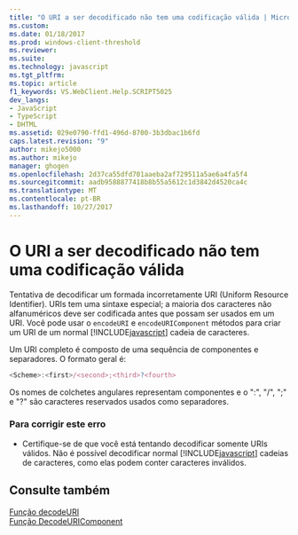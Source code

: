 ```yaml
---
title: "O URI a ser decodificado não tem uma codificação válida | Microsoft Docs"
ms.custom: 
ms.date: 01/18/2017
ms.prod: windows-client-threshold
ms.reviewer: 
ms.suite: 
ms.technology: javascript
ms.tgt_pltfrm: 
ms.topic: article
f1_keywords: VS.WebClient.Help.SCRIPT5025
dev_langs:
- JavaScript
- TypeScript
- DHTML
ms.assetid: 029e0790-ffd1-496d-8700-3b3dbac1b6fd
caps.latest.revision: "9"
author: mikejo5000
ms.author: mikejo
manager: ghogen
ms.openlocfilehash: 2d37ca55dfd701aaeba2af729511a5ae6a4fa5f4
ms.sourcegitcommit: aadb9588877418b8b55a5612c1d3842d4520ca4c
ms.translationtype: MT
ms.contentlocale: pt-BR
ms.lasthandoff: 10/27/2017
---
```

# <a name="the-uri-to-be-decoded-is-not-a-valid-encoding"></a>O URI a ser decodificado não tem uma codificação válida
Tentativa de decodificar um formada incorretamente URI (Uniform Resource Identifier). URIs tem uma sintaxe especial; a maioria dos caracteres não alfanuméricos deve ser codificada antes que possam ser usados em um URI. Você pode usar o `encodeURI` e `encodeURIComponent` métodos para criar um URI de um normal [!INCLUDE[javascript](../../javascript/includes/javascript-md.md)] cadeia de caracteres.  
  
 Um URI completo é composto de uma sequência de componentes e separadores. O formato geral é:  
  
```JavaScript  
<Scheme>:<first>/<second>;<third>?<fourth>  
```  
  
 Os nomes de colchetes angulares representam componentes e o ":", "/", ";" e "?" são caracteres reservados usados como separadores.  
  
### <a name="to-correct-this-error"></a>Para corrigir este erro  
  
-   Certifique-se de que você está tentando decodificar somente URIs válidos. Não é possível decodificar normal [!INCLUDE[javascript](../../javascript/includes/javascript-md.md)] cadeias de caracteres, como elas podem conter caracteres inválidos.  
  
## <a name="see-also"></a>Consulte também  
 [Função decodeURI](../../javascript/reference/decodeuri-function-javascript.md)   
 [Função DecodeURIComponent](../../javascript/reference/decodeuricomponent-function-javascript.md)